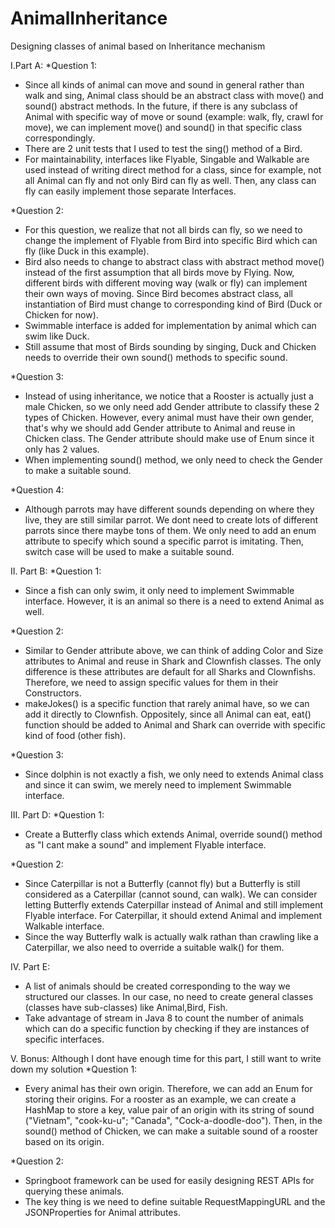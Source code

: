 # AnimalInheritance
Designing classes of animal based on Inheritance mechanism

I.Part A:
*Question 1:
  - Since all kinds of animal can move and sound in general rather than walk and sing, Animal class should be an abstract class with 
move() and sound() abstract methods. In the future, if there is any subclass of Animal with specific way of move or sound (example: walk,
fly, crawl for move), we can implement move() and sound() in that specific class correspondingly.
  - There are 2 unit tests that I used to test the sing() method of a Bird.
  - For maintainability, interfaces like Flyable, Singable and Walkable are used instead of writing direct method for a class, since for example, not all Animal can fly and not only Bird can fly as well. Then, any class can fly can easily implement those separate Interfaces.
  
*Question 2:
  - For this question, we realize that not all birds can fly, so we need to change the implement of Flyable from Bird into specific Bird which can fly (like Duck in this example).
  - Bird also needs to change to abstract class with abstract method move() instead of the first assumption that all birds move by Flying. Now, different birds with different moving way (walk or fly) can implement their own ways of moving. Since Bird becomes abstract class, all instantiation of Bird must change to corresponding kind of Bird (Duck or Chicken for now).
  - Swimmable interface is added for implementation by animal which can swim like Duck.
  - Still assume that most of Birds sounding by singing, Duck and Chicken needs to override their own sound() methods to specific sound.
  
*Question 3:
  - Instead of using inheritance, we notice that a Rooster is actually just a male Chicken, so we only need add Gender attribute to classify these 2 types of Chicken. However, every animal must have their own gender, that's why we should add Gender attribute to Animal and reuse in Chicken class. The Gender attribute should make use of Enum since it only has 2 values.
  - When implementing sound() method, we only need to check the Gender to make a suitable sound.

*Question 4:
 - Although parrots may have different sounds depending on where they live, they are still similar parrot. We dont need to create lots of different parrots since there maybe tons of them. We only need to add an enum attribute to specify which sound a specific parrot is imitating. Then, switch case will be used to make a suitable sound.
 
II. Part B:
*Question 1:
  - Since a fish can only swim, it only need to implement Swimmable interface. However, it is an animal so there is a need to extend Animal as well.
  
*Question 2:
  - Similar to Gender attribute above, we can think of adding Color and Size attributes to Animal and reuse in Shark and Clownfish classes. The only difference is these attributes are default for all Sharks and Clownfishs. Therefore, we need to assign specific values for them in their Constructors.
  - makeJokes() is a specific function that rarely animal have, so we can add it directly to Clownfish. Oppositely, since all Animal can eat, eat() function should be added to Animal and Shark can override with specific kind of food (other fish).

*Question 3:
  - Since dolphin is not exactly a fish, we only need to extends Animal class and since it can swim, we merely need to implement Swimmable interface.
  
III. Part D:
*Question 1:
  - Create a Butterfly class which extends Animal, override sound() method as "I cant make a sound" and implement Flyable interface.

*Question 2:
  - Since Caterpillar is not a Butterfly (cannot fly) but a Butterfly is still considered as a Caterpillar (cannot sound, can walk). We can consider letting Butterfly extends Caterpillar instead of Animal and still implement Flyable interface. For Caterpillar, it should extend Animal and implement Walkable interface.
  - Since the way Butterfly walk is actually walk rathan than crawling like a Caterpillar, we also need to override a suitable walk() for them.
  
IV. Part E:
  - A list of animals should be created corresponding to the way we structured our classes. In our case, no need to create general classes (classes have sub-classes) like Animal,Bird, Fish.
  - Take advantage of stream in Java 8 to count the number of animals which can do a specific function by checking if they are instances of specific interfaces.
  
V. Bonus: Although I dont have enough time for this part, I still want to write down my solution
*Question 1:
  - Every animal has their own origin. Therefore, we can add an Enum for storing their origins. For a rooster as an example, we can create a HashMap to store a key, value pair of an origin with its string of sound ("Vietnam", "cook-ku-u"; "Canada", "Cock-a-doodle-doo"). Then, in the sound() method of Chicken, we can make a suitable sound of a rooster based on its origin.

*Question 2:
  - Springboot framework can be used for easily designing REST APIs for querying these animals.
  - The key thing is we need to define suitable RequestMappingURL and the JSONProperties for Animal attributes.
